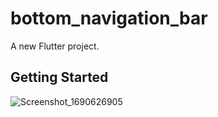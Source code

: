 # bottom_navigation_bar

A new Flutter project.

## Getting Started

![Screenshot_1690626905](https://github.com/kanishthaaaa/Flutter-Widget-of-the-Day/assets/108674401/f59d7da8-7cd4-4a63-8685-44dfced9f9f4)

